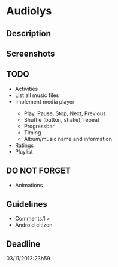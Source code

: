 <h1>Audiolys</h1>

<h2>Description</h2>

<h2>Screenshots</h2>

<h2>TODO</h2>

<ul>
  <li>Activities</li>
  <li>List all music files</li>
  <li>Implement media player</li>
      <ul>
          <li>Play, Pause, Stop, Next, Previous</li>
          <li>Shuffle (button, shake), repeat</li>
          <li>Progressbar</li>
          <li>Timing</li>
          <li>Album/music name and information</li> 
      </ul>
  <li>Ratings</li>
  <li>Playlist</li>
</ul>

<h2>DO NOT FORGET</h2>

<ul>
  <li>Animations</li>
</ul>

<h2>Guidelines</h2>

<ul>
  <li>Comments/li>
  <li>Android citizen</li>
</ul>

<h2>Deadline</h2>

03/11/2013:23h59
